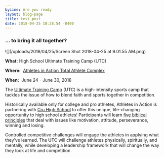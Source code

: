 ```yaml
---
byLine: Are you ready
layout: blog-page
title: test post
date: 2018-04-25 10:28:54 -0400
---
```

### ... to bring it all together?

![](/uploads/2018/04/25/Screen Shot 2018-04-25 at 9.01.55 AM.png)

**What:**  High School Ultimate Training Camp (UTC)

**Where:**  [Athletes in Action Total Athlete Complex](https://www.google.com/maps/place/Athletes+In+Action+Sports+Complex/@39.8647416,-84.9126994,7.71z/data=!4m2!3m1!1s0x0:0xfb182e81931c85d9)

**When:**  June 24 - June 30, 2018

The [Ultimate Training Camp](http://www.ultimatetrainingcamp.com/) (UTC) is a high-intensity sports camp that tackles the issue of how to blend faith and sports together in competition.

Historically available only for college and pro athletes, Athletes in Action is partnering with [Cru High School](http://www.cruhighschool.com/) to offer this unique, life-changing opportunity to high school athletes! Participants will learn [five biblical principles](http://www.ultimatetrainingcamp.com/utc-principles) that deal with issues like motivation, attitude, perseverance, winning and losing.

Controlled competitive challenges will engage the athletes in applying what they’ve learned. The UTC will challenge athletes physically, spiritually, and mentally, while developing a leadership framework that will change the way they look at life and competition.

[](http://teamblogs.athletesinaction.org/teams-2016/2016/basketball---coaches-guatemala)